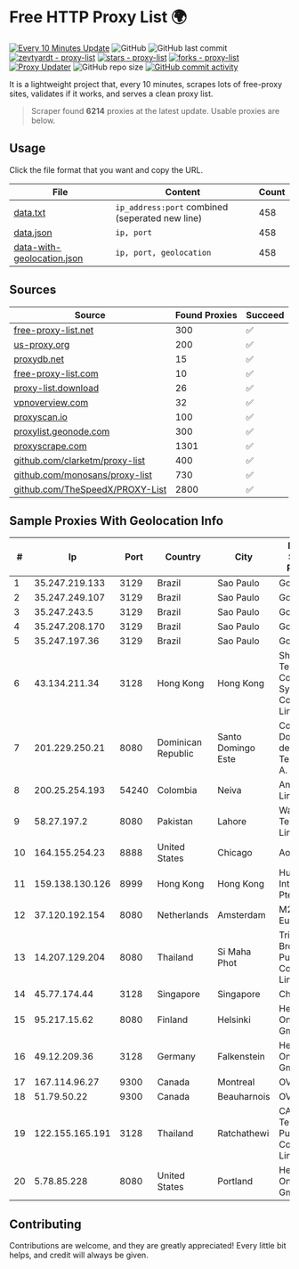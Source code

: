 
# Free HTTP Proxy List 🌍

[![Every 10 Minutes Update](https://github.com/mertguvencli/http-proxy-list/actions/workflows/main.yml/badge.svg?branch=main)](https://github.com/mertguvencli/http-proxy-list/actions/workflows/main.yml)
![GitHub](https://img.shields.io/github/license/mertguvencli/http-proxy-list)
![GitHub last commit](https://img.shields.io/github/last-commit/mertguvencli/http-proxy-list)
[![zevtyardt - proxy-list](https://img.shields.io/static/v1?label=zevtyardt&message=proxy-list&color=blue&logo=github)](https://github.com/zevtyardt/proxy-list "Go to GitHub repo")
[![stars - proxy-list](https://img.shields.io/github/stars/zevtyardt/proxy-list?style=social)](https://github.com/zevtyardt/proxy-list)
[![forks - proxy-list](https://img.shields.io/github/forks/zevtyardt/proxy-list?style=social)](https://github.com/zevtyardt/proxy-list)
[![Proxy Updater](https://github.com/zevtyardt/proxy-list/workflows/Proxy%20Updater/badge.svg)](https://github.com/zevtyardt/proxy-list/actions?query=workflow:"Proxy+Updater")
![GitHub repo size](https://img.shields.io/github/repo-size/zevtyardt/proxy-list)
[![GitHub commit activity](https://img.shields.io/github/commit-activity/m/zevtyardt/proxy-list?logo=commits)](https://github.com/zevtyardt/proxy-list/commits/main)

It is a lightweight project that, every 10 minutes, scrapes lots of free-proxy sites, validates if it works, and serves a clean proxy list.

> Scraper found **6214** proxies at the latest update. Usable proxies are below.

## Usage

Click the file format that you want and copy the URL.

|File|Content|Count|
|----|-------|-----|
|[data.txt](https://raw.githubusercontent.com/mertguvencli/http-proxy-list/main/proxy-list/data.txt)|`ip_address:port` combined (seperated new line)|458|
|[data.json](https://raw.githubusercontent.com/mertguvencli/http-proxy-list/main/proxy-list/data.json)|`ip, port`|458|
|[data-with-geolocation.json](https://raw.githubusercontent.com/mertguvencli/http-proxy-list/main/proxy-list/data-with-geolocation.json)|`ip, port, geolocation`|458|

## Sources

|Source|Found Proxies|Succeed|
|------|-------------|-------|
|[free-proxy-list.net](https://free-proxy-list.net)|300|✅|
|[us-proxy.org](https://www.us-proxy.org)|200|✅|
|[proxydb.net](http://proxydb.net)|15|✅|
|[free-proxy-list.com](https://free-proxy-list.com/?page=&port=&type%5B%5D=http&type%5B%5D=https&up_time=0&search=Search)|10|✅|
|[proxy-list.download](https://www.proxy-list.download/HTTP)|26|✅|
|[vpnoverview.com](https://vpnoverview.com/privacy/anonymous-browsing/free-proxy-servers)|32|✅|
|[proxyscan.io](https://www.proxyscan.io)|100|✅|
|[proxylist.geonode.com](https://proxylist.geonode.com/api/proxy-list?limit=300&page=1&sort_by=lastChecked&sort_type=desc&protocols=http,https)|300|✅|
|[proxyscrape.com](https://api.proxyscrape.com/v2/?request=displayproxies&protocol=http&timeout=10000&country=all&ssl=all&anonymity=all)|1301|✅|
|[github.com/clarketm/proxy-list](https://raw.githubusercontent.com/clarketm/proxy-list/master/proxy-list-raw.txt)|400|✅|
|[github.com/monosans/proxy-list](https://raw.githubusercontent.com/monosans/proxy-list/main/proxies/http.txt)|730|✅|
|[github.com/TheSpeedX/PROXY-List](https://raw.githubusercontent.com/TheSpeedX/PROXY-List/master/http.txt)|2800|✅|


## Sample Proxies With Geolocation Info

|#|Ip|Port|Country|City|Internet Service Provider|
|-|--|----|-------|----|-------------------------|
|1|35.247.219.133|3129|Brazil|Sao Paulo|Google LLC|
|2|35.247.249.107|3129|Brazil|Sao Paulo|Google LLC|
|3|35.247.243.5|3129|Brazil|Sao Paulo|Google LLC|
|4|35.247.208.170|3129|Brazil|Sao Paulo|Google LLC|
|5|35.247.197.36|3129|Brazil|Sao Paulo|Google LLC|
|6|43.134.211.34|3128|Hong Kong|Hong Kong|Shenzhen Tencent Computer Systems Company Limited|
|7|201.229.250.21|8080|Dominican Republic|Santo Domingo Este|Compañía Dominicana de Teléfonos S. A.|
|8|200.25.254.193|54240|Colombia|Neiva|Andinet ON Line|
|9|58.27.197.2|8080|Pakistan|Lahore|Wateen Telecom Limited|
|10|164.155.254.23|8888|United States|Chicago|Aodao Inc|
|11|159.138.130.126|8999|Hong Kong|Hong Kong|Huawei International Pte. Ltd.|
|12|37.120.192.154|8080|Netherlands|Amsterdam|M247 Europe SRL|
|13|14.207.129.204|8080|Thailand|Si Maha Phot|Triple T Broadband Public Company Limited|
|14|45.77.174.44|3128|Singapore|Singapore|Choopa|
|15|95.217.15.62|8080|Finland|Helsinki|Hetzner Online GmbH|
|16|49.12.209.36|3128|Germany|Falkenstein|Hetzner Online GmbH|
|17|167.114.96.27|9300|Canada|Montreal|OVH SAS|
|18|51.79.50.22|9300|Canada|Beauharnois|OVH SAS|
|19|122.155.165.191|3128|Thailand|Ratchathewi|CAT Telecom Public Company Limited|
|20|5.78.85.228|8080|United States|Portland|Hetzner Online GmbH|



## Contributing

Contributions are welcome, and they are greatly appreciated! Every
little bit helps, and credit will always be given.

